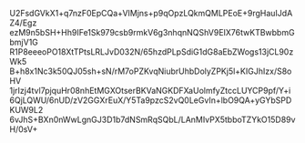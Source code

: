 U2FsdGVkX1+q7nzF0EpCQa+VIMjns+p9qOpzLQkmQMLPEoE+9rgHauIJdAZ4/Egz
ezM9n5bSH+Hh9IFe1Sk979csb9rmkV6g3nhqnNQShV9EIX76twKTBwbbmGbmjV1G
R1P8eeeoPO18XtTPtsLRLJvD032N/65hzdPLpSdiG1dG8aEbZWogs13jCL90zWk5
B+h8x1Nc3k50QJ05sh+sN/rM7oPZKvqNiubrUhbDolyZPKj5l+KIGJhIzx/S8oHV
1jrIzj4tvl7pjquHr08nhEtMGXOtserBKVaNGKDFXaUolmfyZtccLUYCP9pf/Y+i
6QjLQWU/6nUD/zV2GGXrEuX/Y5Ta9pzcS2vQ0LeGvIn+lbO9QA+yGYbSPDKUW9L2
6vJhS+BXn0nWwLgnGJ3D1b7dNSmRqSQbL/LAnMIvPX5tbboTZYkO15D89vH/0sV+
